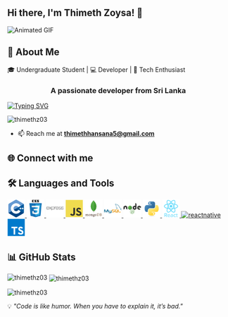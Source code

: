 ## Hi there, I'm Thimeth Zoysa! 👋

![Animated GIF](https://cdn.discordapp.com/attachments/1298291115757146152/1344461636215504906/225813708-98b745f2-7d22-48cf-9150-083f1b00d6c9.gif?ex=67c0fef8&is=67bfad78&hm=77a7fc8703145494289b334d17265f1a9e116b697ad9fd89968400ccf8dde67b&)

## 🚀 About Me
🎓 Undergraduate Student | 💻 Developer | 🚀 Tech Enthusiast

<h3 align="center">A passionate developer from Sri Lanka</h3>

[![Typing SVG](https://readme-typing-svg.herokuapp.com?font=Architects+Daughter&color=7AF79A&size=30&lines=Hey!+It's+ThimethZoysa!;I'm+a+learning+developer...;I'm+a+CRAZY+football+fan;And+I'm+a+proud+GitHub+user)](https://git.io/typing-svg)

<p align="left"> <img src="https://komarev.com/ghpvc/?username=thimethz03&label=Profile%20views&color=0e75b6&style=flat" alt="thimethz03" /> </p>

- 📫 Reach me at **thimethhansana5@gmail.com**

## 🌐 Connect with me

## 🛠️ Languages and Tools
<p align="left"> 
<a href="https://www.w3schools.com/cpp/" target="_blank"> <img src="https://raw.githubusercontent.com/devicons/devicon/master/icons/cplusplus/cplusplus-original.svg" alt="cplusplus" width="40" height="40"/> </a> 
<a href="https://www.w3schools.com/css/" target="_blank"> <img src="https://raw.githubusercontent.com/devicons/devicon/master/icons/css3/css3-original-wordmark.svg" alt="css3" width="40" height="40"/> </a> 
<a href="https://expressjs.com" target="_blank"> <img src="https://raw.githubusercontent.com/devicons/devicon/master/icons/express/express-original-wordmark.svg" alt="express" width="40" height="40"/> </a> 
<a href="https://developer.mozilla.org/en-US/docs/Web/JavaScript" target="_blank"> <img src="https://raw.githubusercontent.com/devicons/devicon/master/icons/javascript/javascript-original.svg" alt="javascript" width="40" height="40"/> </a> 
<a href="https://www.mongodb.com/" target="_blank"> <img src="https://raw.githubusercontent.com/devicons/devicon/master/icons/mongodb/mongodb-original-wordmark.svg" alt="mongodb" width="40" height="40"/> </a> 
<a href="https://www.mysql.com/" target="_blank"> <img src="https://raw.githubusercontent.com/devicons/devicon/master/icons/mysql/mysql-original-wordmark.svg" alt="mysql" width="40" height="40"/> </a> 
<a href="https://nodejs.org" target="_blank"> <img src="https://raw.githubusercontent.com/devicons/devicon/master/icons/nodejs/nodejs-original-wordmark.svg" alt="nodejs" width="40" height="40"/> </a> 
<a href="https://www.python.org" target="_blank"> <img src="https://raw.githubusercontent.com/devicons/devicon/master/icons/python/python-original.svg" alt="python" width="40" height="40"/> </a> 
<a href="https://reactjs.org/" target="_blank"> <img src="https://raw.githubusercontent.com/devicons/devicon/master/icons/react/react-original-wordmark.svg" alt="react" width="40" height="40"/> </a> 
<a href="https://reactnative.dev/" target="_blank"> <img src="https://reactnative.dev/img/header_logo.svg" alt="reactnative" width="40" height="40"/> </a> 
<a href="https://www.typescriptlang.org/" target="_blank"> <img src="https://raw.githubusercontent.com/devicons/devicon/master/icons/typescript/typescript-original.svg" alt="typescript" width="40" height="40"/> </a> 
</p>

## 📊 GitHub Stats
<p><img align="left" src="https://github-readme-stats.vercel.app/api/top-langs?username=thimethz03&show_icons=true&locale=en&layout=compact" alt="thimethz03" /></p>
<p>&nbsp;<img align="center" src="https://github-readme-stats.vercel.app/api?username=thimethz03&show_icons=true&locale=en" alt="thimethz03" /></p>
<p><img align="center" src="https://github-readme-streak-stats.herokuapp.com/?user=thimethz03&" alt="thimethz03" /></p>

💡 *"Code is like humor. When you have to explain it, it’s bad."*



<!--
**ThimethZ03/ThimethZ03** is a ✨ _special_ ✨ repository because its `README.md` (this file) appears on your GitHub profile.

Here are some ideas to get you started:
- 🌱 I’m currently learning **Python and Java**
- 🔭 I’m currently working on ...
- 🌱 I’m currently learning ...
- 👯 I’m looking to collaborate on ...
- 🤔 I’m looking for help with ...
- 💬 Ask me about ...
- 📫 How to reach me: ...
- 😄 Pronouns: ...
- ⚡ Fun fact: ...
-->
